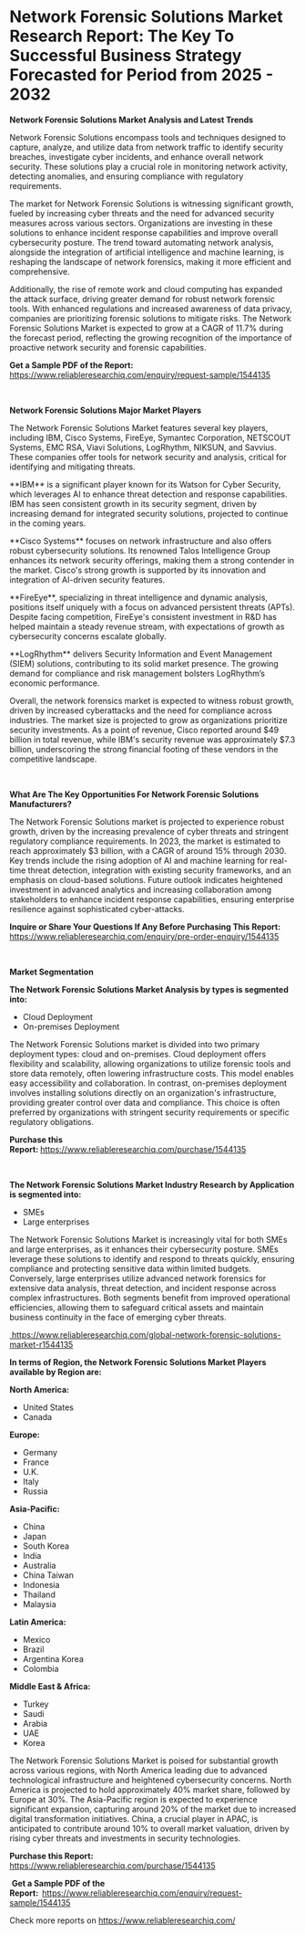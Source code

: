 <p><h1>Network Forensic Solutions Market Research Report: The Key To Successful Business Strategy Forecasted for Period from 2025 - 2032</h1></p><p><strong>Network Forensic Solutions Market Analysis and Latest Trends</strong></p>
<p><p>Network Forensic Solutions encompass tools and techniques designed to capture, analyze, and utilize data from network traffic to identify security breaches, investigate cyber incidents, and enhance overall network security. These solutions play a crucial role in monitoring network activity, detecting anomalies, and ensuring compliance with regulatory requirements.</p><p>The market for Network Forensic Solutions is witnessing significant growth, fueled by increasing cyber threats and the need for advanced security measures across various sectors. Organizations are investing in these solutions to enhance incident response capabilities and improve overall cybersecurity posture. The trend toward automating network analysis, alongside the integration of artificial intelligence and machine learning, is reshaping the landscape of network forensics, making it more efficient and comprehensive.</p><p>Additionally, the rise of remote work and cloud computing has expanded the attack surface, driving greater demand for robust network forensic tools. With enhanced regulations and increased awareness of data privacy, companies are prioritizing forensic solutions to mitigate risks. The Network Forensic Solutions Market is expected to grow at a CAGR of 11.7% during the forecast period, reflecting the growing recognition of the importance of proactive network security and forensic capabilities.</p></p>
<p><strong>Get a Sample PDF of the Report:&nbsp;</strong> <a href="https://www.reliableresearchiq.com/enquiry/request-sample/1544135?utm_campaign=3361&utm_medium=2&utm_source=Github&utm_content=ia&utm_term=11032025&utm_id=network-forensic-solutions">https://www.reliableresearchiq.com/enquiry/request-sample/1544135</a></p>
<p>&nbsp;</p>
<p><strong>Network Forensic Solutions Major Market Players</strong></p>
<p><p>The Network Forensic Solutions Market features several key players, including IBM, Cisco Systems, FireEye, Symantec Corporation, NETSCOUT Systems, EMC RSA, Viavi Solutions, LogRhythm, NIKSUN, and Savvius. These companies offer tools for network security and analysis, critical for identifying and mitigating threats.</p><p>**IBM** is a significant player known for its Watson for Cyber Security, which leverages AI to enhance threat detection and response capabilities. IBM has seen consistent growth in its security segment, driven by increasing demand for integrated security solutions, projected to continue in the coming years.</p><p>**Cisco Systems** focuses on network infrastructure and also offers robust cybersecurity solutions. Its renowned Talos Intelligence Group enhances its network security offerings, making them a strong contender in the market. Cisco's strong growth is supported by its innovation and integration of AI-driven security features.</p><p>**FireEye**, specializing in threat intelligence and dynamic analysis, positions itself uniquely with a focus on advanced persistent threats (APTs). Despite facing competition, FireEye's consistent investment in R&D has helped maintain a steady revenue stream, with expectations of growth as cybersecurity concerns escalate globally.</p><p>**LogRhythm** delivers Security Information and Event Management (SIEM) solutions, contributing to its solid market presence. The growing demand for compliance and risk management bolsters LogRhythm’s economic performance.</p><p>Overall, the network forensics market is expected to witness robust growth, driven by increased cyberattacks and the need for compliance across industries. The market size is projected to grow as organizations prioritize security investments. As a point of revenue, Cisco reported around $49 billion in total revenue, while IBM's security revenue was approximately $7.3 billion, underscoring the strong financial footing of these vendors in the competitive landscape.</p></p>
<p>&nbsp;</p>
<p><strong>What Are The Key Opportunities For Network Forensic Solutions Manufacturers?</strong></p>
<p><p>The Network Forensic Solutions market is projected to experience robust growth, driven by the increasing prevalence of cyber threats and stringent regulatory compliance requirements. In 2023, the market is estimated to reach approximately $3 billion, with a CAGR of around 15% through 2030. Key trends include the rising adoption of AI and machine learning for real-time threat detection, integration with existing security frameworks, and an emphasis on cloud-based solutions. Future outlook indicates heightened investment in advanced analytics and increasing collaboration among stakeholders to enhance incident response capabilities, ensuring enterprise resilience against sophisticated cyber-attacks.</p></p>
<p><strong>Inquire or Share Your Questions If Any Before Purchasing This Report:</strong> <a href="https://www.reliableresearchiq.com/enquiry/pre-order-enquiry/1544135?utm_campaign=3361&utm_medium=2&utm_source=Github&utm_content=ia&utm_term=11032025&utm_id=network-forensic-solutions">https://www.reliableresearchiq.com/enquiry/pre-order-enquiry/1544135</a></p>
<p>&nbsp;</p>
<p><strong>Market Segmentation</strong></p>
<p><strong>The Network Forensic Solutions Market Analysis by types is segmented into:</strong></p>
<p><ul><li>Cloud Deployment</li><li>On-premises Deployment</li></ul></p>
<p><p>The Network Forensic Solutions market is divided into two primary deployment types: cloud and on-premises. Cloud deployment offers flexibility and scalability, allowing organizations to utilize forensic tools and store data remotely, often lowering infrastructure costs. This model enables easy accessibility and collaboration. In contrast, on-premises deployment involves installing solutions directly on an organization's infrastructure, providing greater control over data and compliance. This choice is often preferred by organizations with stringent security requirements or specific regulatory obligations.</p></p>
<p><strong>Purchase this Report:&nbsp;</strong><a href="https://www.reliableresearchiq.com/purchase/1544135?utm_campaign=3361&utm_medium=2&utm_source=Github&utm_content=ia&utm_term=11032025&utm_id=network-forensic-solutions">https://www.reliableresearchiq.com/purchase/1544135</a></p>
<p>&nbsp;</p>
<p><strong>The Network Forensic Solutions Market Industry Research by Application is segmented into:</strong></p>
<p><ul><li>SMEs</li><li>Large enterprises</li></ul></p>
<p><p>The Network Forensic Solutions Market is increasingly vital for both SMEs and large enterprises, as it enhances their cybersecurity posture. SMEs leverage these solutions to identify and respond to threats quickly, ensuring compliance and protecting sensitive data within limited budgets. Conversely, large enterprises utilize advanced network forensics for extensive data analysis, threat detection, and incident response across complex infrastructures. Both segments benefit from improved operational efficiencies, allowing them to safeguard critical assets and maintain business continuity in the face of emerging cyber threats.</p></p>
<p><a href="https://www.reliableresearchiq.com/global-network-forensic-solutions-market-r1544135?utm_campaign=3361&utm_medium=2&utm_source=Github&utm_content=ia&utm_term=11032025&utm_id=network-forensic-solutions">&nbsp;https://www.reliableresearchiq.com/global-network-forensic-solutions-market-r1544135</a></p>
<p><strong>In terms of Region, the Network Forensic Solutions Market Players available by Region are:</strong></p>
<p>
    <p> <strong> North America: </strong>
        <ul>
            <li>United States</li>
            <li>Canada</li>
        </ul>
        </p> 
    <p> <strong> Europe: </strong>
        <ul>
            <li>Germany</li>
            <li>France</li>
            <li>U.K.</li>
            <li>Italy</li>
            <li>Russia</li>
        </ul>
        </p> 
    <p> <strong> Asia-Pacific: </strong>
        <ul>
            <li>China</li>
            <li>Japan</li>
            <li>South Korea</li>
            <li>India</li>
            <li>Australia</li>
            <li>China Taiwan</li>
            <li>Indonesia</li>
            <li>Thailand</li>
            <li>Malaysia</li>
        </ul>
        </p> 
    <p> <strong> Latin America: </strong>
        <ul>
            <li>Mexico</li>
            <li>Brazil</li>
            <li>Argentina Korea</li>
            <li>Colombia</li>
        </ul>
        </p> 
    <p> <strong> Middle East & Africa: </strong>
        <ul>
            <li>Turkey</li>
            <li>Saudi</li>
            <li>Arabia</li>
            <li>UAE</li>
            <li>Korea</li>
        </ul>
    </p>
    </p>
<p><p>The Network Forensic Solutions Market is poised for substantial growth across various regions, with North America leading due to advanced technological infrastructure and heightened cybersecurity concerns. North America is projected to hold approximately 40% market share, followed by Europe at 30%. The Asia-Pacific region is expected to experience significant expansion, capturing around 20% of the market due to increased digital transformation initiatives. China, a crucial player in APAC, is anticipated to contribute around 10% to overall market valuation, driven by rising cyber threats and investments in security technologies.</p></p>
<p><strong>Purchase this Report: </strong><a href="https://www.reliableresearchiq.com/purchase/1544135?utm_campaign=3361&utm_medium=2&utm_source=Github&utm_content=ia&utm_term=11032025&utm_id=network-forensic-solutions">https://www.reliableresearchiq.com/purchase/1544135</a></p>
<p>&nbsp;<strong>Get a Sample PDF of the Report:&nbsp;&nbsp;</strong><a href="https://www.reliableresearchiq.com/enquiry/request-sample/1544135?utm_campaign=3361&utm_medium=2&utm_source=Github&utm_content=ia&utm_term=11032025&utm_id=network-forensic-solutions">https://www.reliableresearchiq.com/enquiry/request-sample/1544135</a></p>
<p><strong></strong></p>
<p>Check more reports on <a href="https://www.reliableresearchiq.com/?utm_campaign=3361&utm_medium=2&utm_source=Github&utm_content=ia&utm_term=11032025&utm_id=network-forensic-solutions">https://www.reliableresearchiq.com/</a></p>